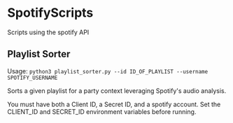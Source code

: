 # SpotifyScripts
Scripts using the spotify API

## Playlist Sorter

Usage: `python3 playlist_sorter.py --id ID_OF_PLAYLIST --username SPOTIFY_USERNAME`

Sorts a given playlist for a party context leveraging Spotify's audio analysis. 

You must have both a Client ID, a Secret ID, and a spotify account. Set the CLIENT_ID and SECRET_ID environment variables before running. 

